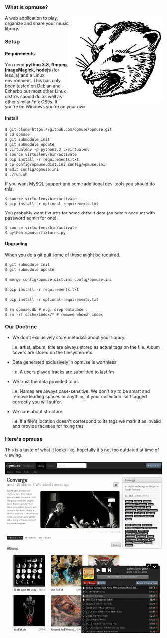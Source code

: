 ### What is opmuse?

<img align="right" src="https://github.com/opmuse/opmuse/raw/master/assets/opossum-readme.png" />

A web application to play, organize and share your music library.

### Setup

#### Requirements

You need **python 3.3**, **ffmpeg**, **ImageMagick**, **nodejs** (for less.js)
and a Linux environment. This has only been tested on Debian and Exherbo but
most other Linux distros should do as well as other similar \*nix OSes. If
you're on Windows you're on your own.

#### Install

```Shell
$ git clone https://github.com/opmuse/opmuse.git
$ cd opmuse
$ git submodule init
$ git submodule update
$ virtualenv -p python3.3 ./virtualenv
$ source virtualenv/bin/activate
$ pip install -r requirements.txt
$ cp config/opmuse.dist.ini config/opmuse.ini
$ edit config/opmuse.ini
$ ./run.sh
```

If you want MySQL support and some additional dev-tools you should do this.

```Shell
$ source virtualenv/bin/activate
$ pip install -r optional-requirements.txt
```

You probably want fixtures for some default data (an admin account with password
admin for one).

```Shell
$ source virtualenv/bin/activate
$ python opmuse/fixtures.py
```

#### Upgrading

When you do a git pull some of these might be required.

```Shell
$ git submodule init
$ git submodule update

$ merge config/opmuse.dist.ini config/opmuse.ini

$ pip install -r requirements.txt

$ pip install -r optional-requirements.txt

$ rm opmuse.db # e.g. drop database..
$ rm -rf cache/index/* # remove whoosh index
```

### Our Doctrine

  - We don't exclusively store metadata about your library.

    i.e. artist, album, title are always stored as actual tags on the file. Album covers are stored on the filesystem etc.

  - Data generated exclusively in opmuse is worthless.

    i.e. A users played tracks are submitted to last.fm

  - We trust the data provided to us.

    i.e. Names are always case-sensitive. We don't try to be smart and remove leading spaces or anything, if your collection isn't tagged correctly you will suffer.

  - We care about structure.

    i.e. If a file's location doesn't correspond to its tags we mark it as invalid and provide facilities for fixing this.

### Here's opmuse

This is a taste of what it looks like, hopefully it's not too outdated at time of viewing.

![A screenshot.](https://github.com/opmuse/opmuse/raw/master/screen1.png)
